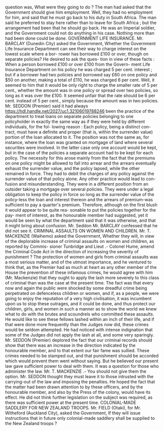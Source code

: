 question was, What were they going to do ? The man had asked that the Government should give him employment. Well, they had no employment for him, and said that he must go back to his duty in South Africa. The man said he preferred to stay here rather than to leave for South Africa ; but the arrangement had been that he should go back. He was an Imperial soldier, and the Government could not do anything in his case. Nothing more than had been done could be done. GOVERNMENT LIFE INSURANCE. Mr. BARCLAY (Dunedin City) asked the Government, Whether the Government Life Insurance Department can see their way to charge interest on the lowest scale where a bor- rower has borrowed £100 or over, though on separate policies? He desired to ask the ques- tion in view of these facts : When a person borrowed £100 or over £100 from the Govern- ment Life Insurance Department on his policy he was charged 5 per cent. interest ; but if a borrower had two policies and borrowed say £60 on one policy and $50 on another, making a total of £110, he was charged 6 per cent. Well, it seemed to him that it would be only right to charge the smaller rate of 5 per cent., whether the amount was in one policy or spread over two policies, so long as it was over the £100. It seemed unfair that the rate should be 6 per cent. instead of 5 per cent., simply because the amount was in two policies. Mr. SEDDON (Premier) said it had always https://hdl.handle.net/2027/uc1.32106019788246 been the practice of the department to treat loans on separate policies belonging to one policyholder in exactly the same way as if they were held by different individuals, for the fol- lowing reason : Each policy, being a distinct con- tract, must have a definite and proper (that is, within the surrender value) portion of the loan allocated to it. The position was not the same as, for instance, where the loan was granted on mortgage of land where several securities were involved. In the latter case only one account would be kept, but in the case of the policies a separate account had to be kept for each policy. The necessity for this arose mainly from the fact that the premiums on one policy might be allowed to fall into arrear and the arrears eventually exhaust the surrender value, and the policy lapsed, while the other remained in force. They had to debit the charges of any policy against the surrender value of that policy alone. Any other practice would lead to con- fusion and misunderstanding. They were in a different position from an outsider taking a mortgage over several policies. They were under a legal obligation to keep the policy in force so long as the surrender value of the policy-less the loan and interest thereon and the arrears of premium-was sufficient to pay a quarter's premium. Therefore, although on the first blush it would appear to be quite rea- sonable to put the policies together for the pay- ment of interest, as the honourable member had suggested, yet it would be seen by what the department said that it was otherwise, and that it might bring about confusion. Mr. Seddon Mr. BARCLAY confessed that he did not see it. CRIMINAL ASSAULTS ON WOMEN AND CHILDREN. Mr. T. MACKENZIE (Waihemo) asked the Government, Whether they will, in view of the deplorable increase of criminal assaults on women and children, as reported by Commis- sioner Tunbridge and Lieut .- Colonel Hume, amend the Criminal Code Act in the direction of increasing the severity of punishment ? The protection of women and girls from criminal assaults was a most serious matter, and of the utmost importance, and he ventured to think that, as the Premier had as much at heart as any other member of the House the prevention of these infamous crimes, he would agree with him (Mr. Mackenzie) that they ought to apply the lash more severely to this class of criminal than was the case at the present time. The fact was that every now and again the public were shocked by some dreadful crime being perpetrated on defenceless children or women, and if, as a people, we were going to enjoy the reputation of a very high civilisation, it was incumbent upon us to stop these outrages, and it could be done, and thus protect our children, girls, and women in such a manner as to show the world we knew what to do with the brutes and scoundrels who committed these assaults. He would like to see these fellows lashed within an inch of their life, and if that were done more frequently than the Judges now did, these crimes would be seldom attempted. He had noticed with intense indignation that some of the Judges did not apply the lash at all, and some very sparingly. Mr. SEDDON (Premier) deplored the fact that our criminal records should show that there was an increase in the direction indicated by the honourable member, and to that extent our fair fame was sullied. These crimes needed to be stamped out, and that punishment should be accorded which would prevent them went without saying. But he believed our present law gave sufficient power to deal with them. It was a question for those who administer the law. Mr. T. MACKENZIE .- You should not give them the option. Mr. SEDDON thought they must leave it to those intrusted with the carrying-out of the law and imposing the penalties. He hoped the fact that the matter had been drawn attention to by these officers, and by the honourable member, and also by the Press of the colony, would have its effect. He did not think further legislation on the subject was required, as there was sufficient power at the present time. COLONIAL-MADE SADDLERY FOR NEW ZEALAND TROOPS. Mr. FIELD (Otaki), for Mr. Witheford (Auckland City), asked the Government, If they will issue instructions that in future only colonial-made saddlery shall be supplied to the New Zealand troops ? 
